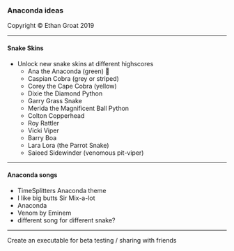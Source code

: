 ### Anaconda ideas
Copyright © Ethan Groat 2019

---

#### Snake Skins
* Unlock new snake skins at different highscores
  * Ana the Anaconda (green) 🐍
  * Caspian Cobra (grey or striped)
  * Corey the Cape Cobra (yellow)
  * Dixie the Diamond Python
  * Garry Grass Snake
  * Merida the Magnificent Ball Python
  * Colton Copperhead
  * Roy Rattler
  * Vicki Viper
  * Barry Boa
  * Lara Lora (the Parrot Snake)
  * Saieed Sidewinder (venomous pit-viper)

---

#### Anaconda songs
* TimeSplitters Anaconda theme
* I like big butts Sir Mix-a-lot
* Anaconda
* Venom by Eminem
* different song for different snake?

---

Create an executable for beta testing /
sharing with friends
